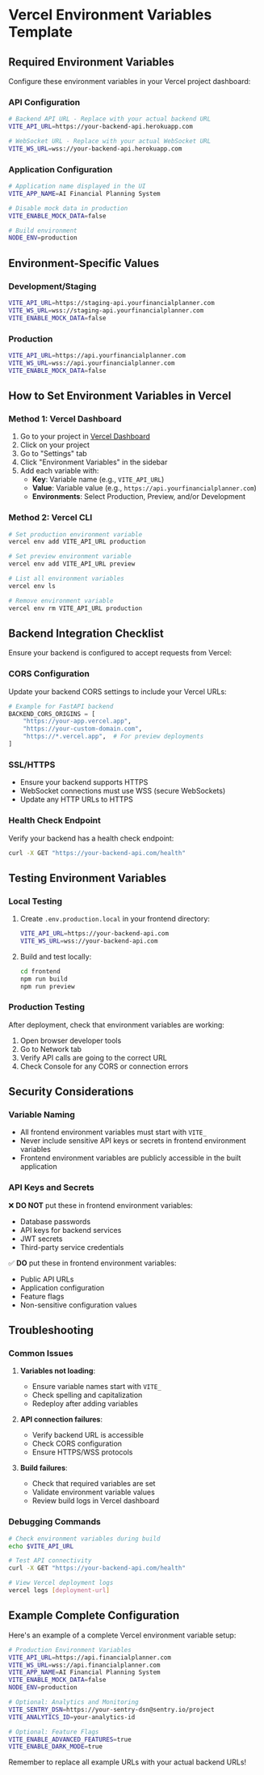 # Vercel Environment Variables Template

## Required Environment Variables

Configure these environment variables in your Vercel project dashboard:

### API Configuration

```bash
# Backend API URL - Replace with your actual backend URL
VITE_API_URL=https://your-backend-api.herokuapp.com

# WebSocket URL - Replace with your actual WebSocket URL
VITE_WS_URL=wss://your-backend-api.herokuapp.com
```

### Application Configuration

```bash
# Application name displayed in the UI
VITE_APP_NAME=AI Financial Planning System

# Disable mock data in production
VITE_ENABLE_MOCK_DATA=false

# Build environment
NODE_ENV=production
```

## Environment-Specific Values

### Development/Staging
```bash
VITE_API_URL=https://staging-api.yourfinancialplanner.com
VITE_WS_URL=wss://staging-api.yourfinancialplanner.com
VITE_ENABLE_MOCK_DATA=false
```

### Production
```bash
VITE_API_URL=https://api.yourfinancialplanner.com
VITE_WS_URL=wss://api.yourfinancialplanner.com
VITE_ENABLE_MOCK_DATA=false
```

## How to Set Environment Variables in Vercel

### Method 1: Vercel Dashboard

1. Go to your project in [Vercel Dashboard](https://vercel.com/dashboard)
2. Click on your project
3. Go to "Settings" tab
4. Click "Environment Variables" in the sidebar
5. Add each variable with:
   - **Key**: Variable name (e.g., `VITE_API_URL`)
   - **Value**: Variable value (e.g., `https://api.yourfinancialplanner.com`)
   - **Environments**: Select Production, Preview, and/or Development

### Method 2: Vercel CLI

```bash
# Set production environment variable
vercel env add VITE_API_URL production

# Set preview environment variable
vercel env add VITE_API_URL preview

# List all environment variables
vercel env ls

# Remove environment variable
vercel env rm VITE_API_URL production
```

## Backend Integration Checklist

Ensure your backend is configured to accept requests from Vercel:

### CORS Configuration

Update your backend CORS settings to include your Vercel URLs:

```python
# Example for FastAPI backend
BACKEND_CORS_ORIGINS = [
    "https://your-app.vercel.app",
    "https://your-custom-domain.com",
    "https://*.vercel.app",  # For preview deployments
]
```

### SSL/HTTPS

- Ensure your backend supports HTTPS
- WebSocket connections must use WSS (secure WebSockets)
- Update any HTTP URLs to HTTPS

### Health Check Endpoint

Verify your backend has a health check endpoint:

```bash
curl -X GET "https://your-backend-api.com/health"
```

## Testing Environment Variables

### Local Testing

1. Create `.env.production.local` in your frontend directory:
   ```bash
   VITE_API_URL=https://your-backend-api.com
   VITE_WS_URL=wss://your-backend-api.com
   ```

2. Build and test locally:
   ```bash
   cd frontend
   npm run build
   npm run preview
   ```

### Production Testing

After deployment, check that environment variables are working:

1. Open browser developer tools
2. Go to Network tab
3. Verify API calls are going to the correct URL
4. Check Console for any CORS or connection errors

## Security Considerations

### Variable Naming

- All frontend environment variables must start with `VITE_`
- Never include sensitive API keys or secrets in frontend environment variables
- Frontend environment variables are publicly accessible in the built application

### API Keys and Secrets

❌ **DO NOT** put these in frontend environment variables:
- Database passwords
- API keys for backend services
- JWT secrets
- Third-party service credentials

✅ **DO** put these in frontend environment variables:
- Public API URLs
- Application configuration
- Feature flags
- Non-sensitive configuration values

## Troubleshooting

### Common Issues

1. **Variables not loading**:
   - Ensure variable names start with `VITE_`
   - Check spelling and capitalization
   - Redeploy after adding variables

2. **API connection failures**:
   - Verify backend URL is accessible
   - Check CORS configuration
   - Ensure HTTPS/WSS protocols

3. **Build failures**:
   - Check that required variables are set
   - Validate environment variable values
   - Review build logs in Vercel dashboard

### Debugging Commands

```bash
# Check environment variables during build
echo $VITE_API_URL

# Test API connectivity
curl -X GET "https://your-backend-api.com/health"

# View Vercel deployment logs
vercel logs [deployment-url]
```

## Example Complete Configuration

Here's an example of a complete Vercel environment variable setup:

```bash
# Production Environment Variables
VITE_API_URL=https://api.financialplanner.com
VITE_WS_URL=wss://api.financialplanner.com
VITE_APP_NAME=AI Financial Planning System
VITE_ENABLE_MOCK_DATA=false
NODE_ENV=production

# Optional: Analytics and Monitoring
VITE_SENTRY_DSN=https://your-sentry-dsn@sentry.io/project
VITE_ANALYTICS_ID=your-analytics-id

# Optional: Feature Flags
VITE_ENABLE_ADVANCED_FEATURES=true
VITE_ENABLE_DARK_MODE=true
```

Remember to replace all example URLs with your actual backend URLs!
